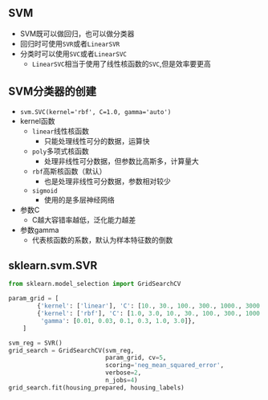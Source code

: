 ## SVM
- SVM既可以做回归，也可以做分类器
- 回归时可使用`SVR`或者`LinearSVR`
- 分类时可以使用`SVC`或者`LinearSVC`
    - `LinearSVC`相当于使用了线性核函数的`SVC`,但是效率要更高

## SVM分类器的创建
- `svm.SVC(kernel='rbf', C=1.0, gamma='auto')`
- kernel函数
    - `linear`线性核函数
        - 只能处理线性可分的数据，运算快
    - `poly`多项式核函数
        - 处理非线性可分数据，但参数比高斯多，计算量大
    - `rbf`高斯核函数（默认）
        - 也是处理非线性可分数据，参数相对较少
    - `sigmoid`
        - 使用的是多层神经网络
- 参数C
    - C越大容错率越低，泛化能力越差
- 参数gamma
    - 代表核函数的系数，默认为样本特征数的倒数

## sklearn.svm.SVR
```Python
from sklearn.model_selection import GridSearchCV

param_grid = [
        {'kernel': ['linear'], 'C': [10., 30., 100., 300., 1000., 3000., 10000., 30000.0]},
        {'kernel': ['rbf'], 'C': [1.0, 3.0, 10., 30., 100., 300., 1000.0],
         'gamma': [0.01, 0.03, 0.1, 0.3, 1.0, 3.0]},
    ]

svm_reg = SVR()
grid_search = GridSearchCV(svm_reg, 
                           param_grid, cv=5, 
                           scoring='neg_mean_squared_error', 
                           verbose=2, 
                           n_jobs=4)
grid_search.fit(housing_prepared, housing_labels)
```